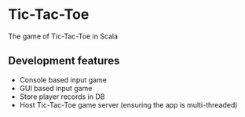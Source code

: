 # Tic-Tac-Toe

The game of Tic-Tac-Toe in Scala

## Development features

* Console based input game
* GUI based input game
* Store player records in DB
* Host Tic-Tac-Toe game server (ensuring the app is multi-threaded)